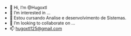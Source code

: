 - 👋 Hi, I’m @Hugoxtl
- 👀 I’m interested in ...
- 🌱 Estou cursando Analise e desenvolvimento de Sistemas.
- 💞️ I’m looking to collaborate on ...
- 📫  hugoxtl125@gmail.com

<!---
Hugoxtl/Hugoxtl is a ✨ special ✨ repository because its `README.md` (this file) appears on your GitHub profile
You can click the Preview link to take a look at your changes.
--->
